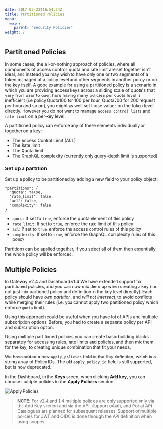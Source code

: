 ```yaml
---
date: 2017-03-23T16:54:24Z
title: Partitioned Policies
menu:
  main:
    parent: "Security Policies"
weight: 2 
---
```


## <a name="partion"></a>Partitioned Policies

In some cases, the all-or-nothing approach of policies, where all components of access control, quota and rate limit are set together isn't ideal, and instead you may wish to have only one or two segments of a token managed at a policy level and other segments in another policy or on the key itself. 
A good example for using a partitioned policy is a scenario in which you are providing access keys across a sliding scale of quota's that vary from user to user, here having many policies per quota level is inefficient (i.e policy Quota100 for 100 per hour, Quota200 for 200 request per hour and so on), you might as well set those values on the token level directly. However you do not want to manage `access control lists` and `rate limit` on a per-key level.

A partitioned policy can enforce any of these elements individually or together on a key:

*   The Access Control Limit (ACL)
*   The Rate limit
*   The Quota limit
*   The GraphQL complexity (currently only query-depth limit is supported)

### Set up a partition

Set up a policy to be partitioned by adding a new field to your policy object:

```{.json}
"partitions": {
  "quota": false,
  "rate_limit": false,
  "acl": false,
  "complexity": false
}
```

*   `quota`: If set to `true`, enforce the quota element of this policy
*   `rate_limit`: If set to `true`, enforce the rate limit of this policy
*   `acl`: If set to `true`, enforce the access control rules of this policy
*   `complexity`: If set to `true`, enforce the GraphQL complexity rules of this policy

Partitions can be applied together, if you select all of them then essentially the whole policy will be enforced.

## <a name="multiple"></a>Multiple Policies

In Gateway v2.4 and Dashboard v1.4 We have extended support for partitioned policies, and you can now mix them up when creating a key (i.e. not just mix partioned policy and definition in the key level directly). Each policy should have *own partition*, and *will not intersect*, to avoid conflicts while merging their rules (i.e. you cannot apply two partitioned policy which enforce `quota` limit). 
 
Using this approach could be useful when you have lot of APIs and multiple subscription options. Before, you had to create a separate policy per API and subscription option. 
 
Using multiple partitioned policies you can create basic building blocks separately for accessing rules, rate limits and policies, and then mix them for the key, to creating unique combination that fit your needs. 
 
We have added a new `apply_policies` field to the Key definition, which is a string array of Policy IDs. The old `apply_policy_id` field is still supported, but is now deprecated.

In the Dashboard, in the **Keys** sceen, when clicking **Add key**, you can choose multiple policies in the **Apply Policies** section.

![Apply Policies](/docs/img/dashboard/system-management/add_key_apply_policies.png)


> **NOTE**: For v2.4 and 1.4 multiple policies are only supported only via the Add Key section and via the API. 
Support oAuth, and Portal API Catalogues are planned for subsequent releases.
Support of multiple policies for JWT and OIDC is done through the API definition when using scopes.
